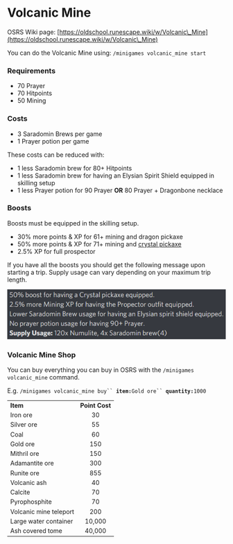 # Volcanic Mine

OSRS Wiki page: [https://oldschool.runescape.wiki/w/Volcanic\_Mine](https://oldschool.runescape.wiki/w/Volcanic\_Mine)

You can do the Volcanic Mine using:  `/minigames volcanic_mine start`

### Requirements

* 70 Prayer
* 70 Hitpoints
* 50 Mining

### Costs

* 3 Saradomin Brews per game
* 1 Prayer potion per game

These costs can be reduced with:

* 1 less Saradomin brew for 80+ Hitpoints
* 1 less Saradomin brew for having an Elysian Spirit Shield equipped in skilling setup
* 1 less Prayer potion for 90 Prayer **OR** 80 Prayer + Dragonbone necklace

### Boosts&#x20;

Boosts must be equipped in the skilling setup.

* 30% more points & XP for 61+ mining and dragon pickaxe
* 50% more points & XP for 71+ mining and [crystal pickaxe](../../minigames/zalcano.md)
* 2.5% XP for full prospector

If you have all the boosts you should get the following message upon starting a trip. Supply usage can vary depending on your maximum trip length.

![](<../../.gitbook/assets/image (14).png>)

### Volcanic Mine Shop

You can buy everything you can buy in OSRS with the  `/minigames volcanic_mine` command.

E.g.  `/minigames volcanic_mine buy`` `**`item:`**`Gold ore`` `**`quantity:`**`1000`

|                        |                |
| ---------------------- | :------------: |
| **Item**               | **Point Cost** |
| Iron ore               |       30       |
| Silver ore             |       55       |
| Coal                   |       60       |
| Gold ore               |       150      |
| Mithril ore            |       150      |
| Adamantite ore         |       300      |
| Runite ore             |       855      |
| Volcanic ash           |       40       |
| Calcite                |       70       |
| Pyrophosphite          |       70       |
| Volcanic mine teleport |       200      |
| Large water container  |     10,000     |
| Ash covered tome       |     40,000     |
